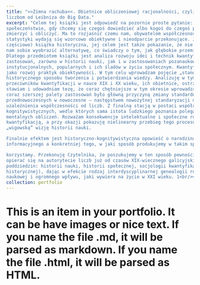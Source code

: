 ```yaml
---
title: ">>Zimna rachuba<<. Obietnice obliczeniowej racjonalności, czyli jak próbujemy zaufać
liczbom od Leibniza do Big Data."
excerpt: "Celem tej książki jest odpowiedź na pozornie proste pytanie: jak to się stało, że w wysoko rozwiniętym
społeczeństwie, gdy chcemy się czegoś dowiedzieć albo kogoś do czegoś przekonać, próbujemy problem
zmierzyć i obliczyć. Ma to rozjaśnić czemu nam, obywatelom współczesności liczby, mierniki, wskaźniki i
statystyki wydają się wzorcowo obiektywne i nieodparcie przekonujące. Jako że jest to (przynajmniej
częściowo) książka historyczna, jej celem jest także pokazanie, że nie zawsze tak było, mimo że tak trudno
nam sobie wyobrazić alternatywę, co świadczy o tym, jak głębokie przemiany przyniosła ta cicha rewolucja.
Dlatego przedmiotem książki jest analiza rozwoju idei i technik kwantyfikacyjnych coraz liczniejszej gamie
zastosowań, zarówno w historii nauki, jak i w zastosowaniach pozanaukowych – ekonomicznych,
instytucjonalnych, popularnych i ich śladów w życiu społecznym. Kwantyfikacja jest przy tym rozumiana
jako rozwój praktyk obiektywności. W tym celu wprowadzam pojęcie „standardu racjonalności” jako
historycznego sposobu tworzenia i potwierdzania wiedzy. Analizuję w tym celu pomysły zwolenników i
przeciwników kwantyfikacji w nauce XIX i XX wieku, ich obietnice, ostrzeżenia i prognozy. W pracy
stawiam i udowadniam tezę, że coraz chętniejsze w tym okresie wprowadzanie liczb, obliczeń i statystyk do
coraz szerszej palety zastosowań było główną przyczyną zmiany standardów racjonalności z
przednowoczesnych w nowoczesne – następstwem nowożytnej standaryzacji miar i norm, a także przyczyną
uzależnienia współczesności od liczb. Z finalną stacją w postaci współczesnych koncepcji
kognitywistycznych, wedle których sama istota ludzkiego poznania polega de facto na przeprowadzaniu
mentalnych obliczeń. Rozważam konsekwencje intelektualne i społeczne romansu nowoczesności z
kwantyfikacją, a przy okazji pokazuję nielinearny przebieg tego procesu, krytykując w ten sposób
„wigowską” wizję historii nauki.

Finalnie efektem jest historyczno-kognitywistyczna opowieść o narodzinach społeczeństwa matematyczno-
informacyjnego a konkretniej tego, w jaki sposób produkujemy w takim społeczeństwie wiedzę i z niej

korzystamy. Przekonuję Czytelnika, że poszukujemy w ten sposób pewności i obiektywności, próbując
opierać się na autorytecie liczb już od czasów XIX-wiecznego galicyjskiego statystyka Mieczysława Marassego, który nazwał dopiero co raczkującą wtedy statystykę **_środkiem dowodowym ponad wszytskie inne argumenta_**. Zaproponowana w tej książce teoria korzysta z narzędzi licznych
poddziedzin: historii nauki, historii społecznej, socjologii kwantyfikacji i kognitywistyki (epistemologii
historycznej), dając w efekcie rodzaj interdyscyplinarnej genealogii rozwoju matematycznej racjonalności
naukowej i ogromnego wpływu, jaki wywiera na życie w XXI wieku. 1<br/><img src='/guskarty1.jpg'>"
collection: portfolio
---
```


# This is an item in your portfolio. It can be have images or nice text. If you name the file .md, it will be parsed as markdown. If you name the file .html, it will be parsed as HTML. 
